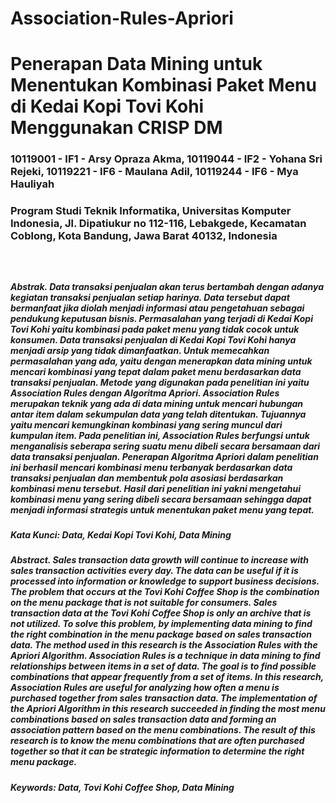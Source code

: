 # Association-Rules-Apriori

<h1>Penerapan Data Mining untuk Menentukan Kombinasi Paket Menu di Kedai Kopi Tovi Kohi Menggunakan CRISP DM</h1>
<h3>10119001 - IF1 - Arsy Opraza Akma, 10119044 - IF2 - Yohana Sri Rejeki, 10119221 - IF6 - Maulana Adil, 10119244 - IF6 - Mya Hauliyah</h3>
<h3>Program Studi Teknik Informatika, Universitas Komputer Indonesia, Jl. Dipatiukur no 112-116, Lebakgede, Kecamatan Coblong, Kota Bandung, Jawa Barat 40132, Indonesia<h3>
<br>
  
<h5><b>Abstrak</b>. Data transaksi penjualan akan terus bertambah dengan adanya kegiatan transaksi penjualan setiap harinya. Data tersebut dapat bermanfaat jika diolah menjadi informasi atau pengetahuan sebagai pendukung keputusan bisnis. Permasalahan yang terjadi di Kedai Kopi Tovi Kohi yaitu kombinasi pada paket menu yang tidak cocok untuk konsumen. Data transaksi penjualan di Kedai Kopi Tovi Kohi hanya menjadi arsip yang tidak dimanfaatkan. Untuk memecahkan permasalahan yang ada, yaitu dengan menerapkan data mining untuk mencari kombinasi yang tepat dalam paket menu berdasarkan data transaksi penjualan. Metode yang digunakan pada penelitian ini yaitu Association Rules dengan Algoritma Apriori. Association Rules merupakan teknik yang ada di data mining untuk mencari hubungan antar item dalam sekumpulan data yang telah ditentukan. Tujuannya yaitu mencari kemungkinan kombinasi yang sering muncul dari kumpulan item. Pada penelitian ini, Association Rules berfungsi untuk menganalisis seberapa sering suatu menu dibeli secara bersamaan dari data transaksi penjualan. Penerapan Algoritma Apriori dalam penelitian ini berhasil mencari kombinasi menu terbanyak berdasarkan data transaksi penjualan dan membentuk pola asosiasi berdasarkan kombinasi menu tersebut. Hasil dari penelitian ini yakni mengetahui kombinasi menu yang sering dibeli secara bersamaan sehingga dapat menjadi informasi strategis untuk menentukan paket menu yang tepat.<h5>
  
<b>Kata Kunci:</b> Data, Kedai Kopi Tovi Kohi, Data Mining
  
<h5><i><b>Abstract</b>. Sales transaction data growth will continue to increase with sales transaction activities every day. The data can be useful if it is processed into information or knowledge to support business decisions. The problem that occurs at the Tovi Kohi Coffee Shop is the combination on the menu package that is not suitable for consumers. Sales transaction data at the Tovi Kohi Coffee Shop is only an archive that is not utilized. To solve this problem, by implementing data mining to find the right combination in the menu package based on sales transaction data. The method used in this research is the Association Rules with the Apriori Algorithm. Association Rules is a technique in data mining to find relationships between items in a set of data. The goal is to find possible combinations that appear frequently from a set of items. In this research, Association Rules are useful for analyzing how often a menu is purchased together from sales transaction data. The implementation of the Apriori Algorithm in this research succeeded in finding the most menu combinations based on sales transaction data and forming an association pattern based on the menu combinations. The result of this research is to know the menu combinations that are often purchased together so that it can be strategic information to determine the right menu package.</i><h5>

<b>Keywords:<b> Data, Tovi Kohi Coffee Shop, Data Mining


